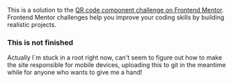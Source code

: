 This is a solution to the [QR code component challenge on Frontend Mentor](https://www.frontendmentor.io/challenges/qr-code-component-iux_sIO_H). Frontend Mentor challenges help you improve your coding skills by building realistic projects. 

### This is not finished

Actually I`m stuck in a root right now, can't seem to figure out how to make the site responsible for mobile devices, uploading this to git in the meantime while for anyone who wants to give me a hand! 